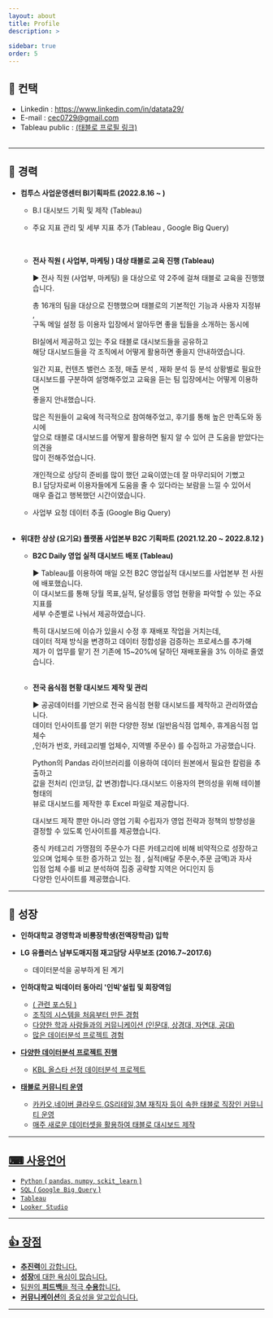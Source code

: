 ```yaml
---
layout: about
title: Profile
description: >
  
sidebar: true
order: 5
---
```


## 📱 컨택 

* Linkedin : <a href="https://www.linkedin.com/in/datata29/">  https://www.linkedin.com/in/datata29/ </a> <br>
* E-mail : cec0729@gmail.com <br>
* Tableau public :  <a href="https://public.tableau.com/app/profile/.31863300"> (태블로 프로필 링크)</a><br><br>

---
##  🔨 경력

- **컴투스 사업운영센터 BI기획파트 (2022.8.16 ~  )** <br>
  
  - B.I 대시보드 기획 및 제작 (Tableau)


  - 주요 지표 관리 및 세부 지표 추가 (Tableau , Google Big Query)

    <Br>

  - **전사 직원 ( 사업부, 마케팅 ) 대상 태블로 교육 진행 (Tableau)**

    ▶ 전사 직원 (사업부, 마케팅) 을 대상으로 약 2주에 걸쳐 태블로 교육을 진행했습니다.

      총 16개의 팀을 대상으로 진행했으며 태블로의 기본적인 기능과 사용자 지정뷰 , <br>
      구독 메일 설정 등 이용자 입장에서 알아두면 좋을 팁들을 소개하는 동시에 <br>

      BI실에서 제공하고 있는 주요 태블로 대시보드들을 공유하고 <br> 
      해당 대시보드들을 각 조직에서 어떻게 활용하면 좋을지 안내하였습니다.<Br> 
       
      일간 지표, 컨텐츠 밸런스 조정, 매출 분석 , 재화 분석 등 분석 상황별로 필요한 <Br> 대시보드를 구분하여 설명해주었고 교육을 듣는 팀 입장에서는 어떻게 이용하면 <Br> 좋을지 안내했습니다.<Br>

      많은 직원들이 교육에 적극적으로 참여해주었고, 후기를 통해 높은 만족도와
      동시에 <Br> 앞으로 태블로 대시보드를 어떻게 활용하면 될지 알 수 있어 큰 도움을 
      받았다는 의견을 <Br> 많이 전해주었습니다.  

      개인적으로 상당히 준비를 많이 했던 교육이였는데 잘 마무리되어 기뻤고 <Br>
      B.I 담당자로써 이용자들에게 도움을 줄 수 있다라는 보람을 느낄 수 있어서 <Br>
      매우 즐겁고 행복했던 시간이였습니다. <br>

  - 사업부 요청 데이터 추출 (Google Big Query) <br><br>

- **위대한 상상 (요기요) 플랫폼 사업본부 B2C 기획파트 (2021.12.20 ~ 2022.8.12 )** <br>

  - **B2C Daily 영업 실적 대시보드 배포 (Tableau)** 
  
    ▶ Tableau를 이용하여 매일 오전 B2C 영업실적 대시보드를 사업본부 전 사원에 배포했습니다. <br>
      이 대시보드를 통해 당월 목표,실적, 달성률등 영업 현황을 파악할 수 있는 주요 지표를 <br>
      세부 수준별로 나눠서 제공하였습니다.<br>

      특히 대시보드에 이슈가 있을시 수정 후 재배포 작업을 거치는데,<br>
      데이터 적재 방식을 변경하고 데이터 정합성을 검증하는 프로세스를 추가해 <br>
      제가 이 업무를 맡기 전 기존에 15~20%에 달하던 재배포율을 3% 이하로 줄였습니다.<br> <br>

  - **전국 음식점 현황 대시보드 제작 및 관리**

    ▶ 공공데이터를 기반으로 전국 음식점 현황 대시보드를 제작하고 관리하였습니다.<br>
      데이터 인사이트를 얻기 위한 다양한 정보 (일반음식점 업체수, 휴게음식점 업체수<br>
      ,인허가 번호, 카테고리별 업체수, 지역별 주문수) 를 수집하고 가공했습니다.<br>

      Python의 Pandas 라이브러리를 이용하여 데이터 원본에서 필요한 칼럼을 추출하고<br> 
      값을 전처리 (인코딩, 값 변경)합니다.대시보드 이용자의 편의성을 위해 테이블 형태의 <br>
      뷰로 대시보드를 제작한 후 Excel 파일로 제공합니다.<br>

      대시보드 제작 뿐만 아니라 영업 기획 수립자가 영업 전략과 정책의 방향성을 <br>
      결정할 수 있도록 인사이트를 제공했습니다. <br>
      
      중식 카테고리 가맹점의 주문수가 다른 카테고리에 비해 비약적으로 성장하고<br> 
      있으며 업체수 또한 증가하고 있는 점 , 실적(배달 주문수,주문 금액)과 자사 <br>
      입점 업체 수를 비교 분석하여 집중 공략할 지역은 어디인지 등<br>
      다양한 인사이트를 제공했습니다.<br>
 
---
##  🧰 성장 

 - **인하대학교 경영학과 비룡장학생(전액장학금) 입학** <br>

 - **LG 유플러스 남부도매지점 재고담당 사무보조 (2016.7~2017.6)**  <br>
   - 데이터분석을 공부하게 된 계기  <br>
   
 - **인하대학교 빅데이터 동아리 '인빅'설립 및 회장역임** <br>
   - <a href="https://datata29.github.io/insight/2021/03/13/inbig/">( 관련 포스팅 )
   - 조직의 시스템을 처음부터 만든 경험  <br>
   - 다양한 학과 사람들과의 커뮤니케이션 (인문대, 상경대, 자연대, 공대) <br>
   - 많은 데이터분석 프로젝트 경험 <br>

 - **다양한 데이터분석 프로젝트 진행** <br>
   - KBL 올스타 선정 데이터분석 프로젝트 <br>

- **태블로 커뮤니티 운영** <br>
  - 카카오,네이버 클라우드,GS리테일,3M 재직자 등이 속한 태블로 직장인 커뮤니티 운영 <br>
  - 매주 새로운 데이터셋을 활용하여 태블로 대시보드 제작  <br>


---
## ⌨ 사용언어 

- `Python` ( `pandas`, `numpy`, `sckit_learn` ) <br>
- `SQL` ( `Google Big Query` ) <br>
- `Tableau`  <br>
- `Looker Studio`  <br>


---
## 👍 장점 

- **추진력**이 강합니다. <br>
- **성장**에 대한 욕심이 많습니다. <Br>
- 팀원의 **피드백**을 적극 **수용**합니다. <Br>
- **커뮤니케이션**의 중요성을 알고있습니다. <br>

---
